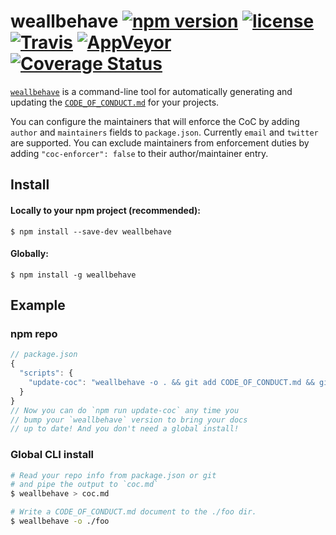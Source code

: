 # weallbehave [![npm version](https://img.shields.io/npm/v/weallbehave.svg)](https://npm.im/weallbehave) [![license](https://img.shields.io/npm/l/weallbehave.svg)](https://npm.im/weallbehave) [![Travis](https://img.shields.io/travis/wealljs/weallbehave.svg)](https://travis-ci.org/wealljs/weallbehave) [![AppVeyor](https://ci.appveyor.com/api/projects/status/github/wealljs/weallbehave?svg=true)](https://ci.appveyor.com/project/wealljs/weallbehave) [![Coverage Status](https://coveralls.io/repos/github/wealljs/weallbehave/badge.svg?branch=latest)](https://coveralls.io/github/wealljs/weallbehave?branch=latest)

[`weallbehave`](https://npm.im/weallbehave) is a command-line tool for automatically generating and updating the [`CODE_OF_CONDUCT.md`](https://help.github.com/articles/adding-a-code-of-conduct-to-your-project/) for your projects.

You can configure the maintainers that will enforce the CoC by adding `author` and `maintainers` fields to `package.json`. Currently `email` and `twitter` are supported. You can exclude maintainers from enforcement duties by adding `"coc-enforcer": false` to their author/maintainer entry.

## Install

#### Locally to your npm project (recommended):

`$ npm install --save-dev weallbehave`

#### Globally:

`$ npm install -g weallbehave`

## Example

### npm repo
```javascript
// package.json
{
  "scripts": {
    "update-coc": "weallbehave -o . && git add CODE_OF_CONDUCT.md && git commit -m 'docs(coc): updated CODE_OF_CONDUCT.md'"
  }
}
// Now you can do `npm run update-coc` any time you
// bump your `weallbehave` version to bring your docs
// up to date! And you don't need a global install!
```

### Global CLI install
```sh
# Read your repo info from package.json or git
# and pipe the output to `coc.md`
$ weallbehave > coc.md

# Write a CODE_OF_CONDUCT.md document to the ./foo dir.
$ weallbehave -o ./foo
```
